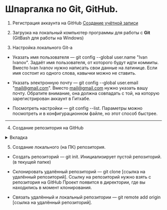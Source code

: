 # Шпаргалка по Git, GitHub.

1. Регистрация аккаунта на GitHub [Создание учётной записи](https://docs.github.com/ru/get-started/start-your-journey/creating-an-account-on-github "Переход на страницу помощи GitHub")

2. Загрузка на локальный компьютер программы для работы с **Git** (GitBash для работы на Windows)

3. Настройка локального Git-a

  - Указать имя пользователя — git config --global user.name "Ivan Ivanov". Задаёт имя пользователя,
  от которого будут идти коммиты. Вместо Ivan Ivanov нужно написать свои данные на латинице.
  Если имя состоит из одного слова, кавычки можно не ставить.

  - Указать электронную почту — git config --global user.email "mail@gmail.com".
  Вместо mail@gmail.com нужно указать вашу почту. Обратите внимание, она должна совпадать с той,
  на которую зарегистрирован аккаунт в Гитхабе.

  - Посмотреть настройки — git config --list.
  Параметры можно посмотреть и в конфигурационном файле, но этот способ быстрее.


  ---

4. Создание репозитория на GitHub

 <details>
<summary>Вкладка</summary>
<ul>
<li>
В GitHub есть разграничение прав на работу с репозиториями. Можно задавать различные политики: сделать репозиторий публичным и приватным, ограничить права кругу пользователей или кому-то одному, например, разрешить просматривать репозиторий, но не изменять в нём данные.

Для того чтобы сервис определил, кто вы и имеете ли право работать с тем или иным репозиторием, нужно представиться — пройти процесс аутентификации.

GitHub поддерживает безопасность за счёт двух сетевых протоколов, HTTPS и SSH, и вся работа с сервисом происходит через один из них.

Работать с GitHub будем через терминал по SSH. Для этого один раз сгенерируем специальные ключи и добавим один из них в наш аккаунт на GitHub.

Можно работать и через HTTPS, но нужно будет каждый раз вводить пароль и специальный token.

Пара слов про SSH и как он работает. SSH — это сетевой протокол для зашифрованного соединения между клиентом и сервером, через который можно безопасно передавать данные.

При подключении используется пара ключей — открытый (публичный, public) и закрытый (приватный, private). Пользователь создаёт пару ключей при помощи специальной команды и сохраняет закрытый ключ у себя, а открытый кладёт на сервер (в нашем случае на GitHub). А работает это всё благодаря асимметричному шифрованию.

Алгоритм следующий: отправитель (GitHub) шифрует сообщение публичным ключом и передаёт сообщение клиенту (нам), а мы его расшифровываем при помощи приватного ключа, который предусмотрительно сохранили у себя. То, что зашифровано публичным ключом, расшифровать сможет только приватный ключ.

Давайте создадим пару ключей и добавим открытый ключ на GitHub.

Чтобы создать пару ключей, в терминале нужно ввести команду, задать путь для хранения ключей и указать пароль к ключу (необязательно).

Далее будем опираться на то, что путь для ключей дефолтный и пароль на ключи не установлен.

Пароль для ключей нужен как дополнительная мера безопасности, если вдруг ваш приватный ключ попадёт не в те руки.

 $ ssh-keygen
 Generating public/private rsa key pair.
 - путь до ключей, в скобках путь по умолчанию
 Enter file in which to save the key (/Users/ifireice/.ssh/id_rsa):
 - пароль для ключей, при задании пароля в консоли не отображается ничего, даже звёздочки
 - если нажать Enter, ничего не вводя, пароль будет пустым
 Enter passphrase (empty for no passphrase):
 - повторите пароль
 Enter same passphrase again:
 - после появится сообщение такого вида
Your identification has been saved in /Users/ifireice/.ssh/id_rsa
Your public key has been saved in /Users/ifireice/.ssh/id_rsa.pub
The key fingerprint is:
SHA256:Zu+HkZPC4ZP0veRmVjuKgylVvljHBNO8mHs+ieFFPvs ifireice@ifireice-osx
The key's randomart image is:
+---[RSA 3072]----+
|           o     |
|          o o    |
|           = .   |
|        o + +    |
|       +S* X     |
|       oB.@ X .  |
|       . O.# * . |
|      . +.*.% o  |
|       .  o*.+E. |
+----[SHA256]-----+
Бинго, ключи сгенерированы: в заданной директории появятся два файла, id_rsa и id_rsa.pub.

Теперь надо добавить публичный ключ в аккаунт на GitHub:

- выведите содержимое публичного ключа в консоль
$ cat ~/.ssh/id_rsa.pub
ssh-rsa AAAAB3NzaC1yc2EAAAADAQABAAABgQDDJfHIi73sKd6cqm3RwKuY1zl46aAaE6X9Gp
/6zJiY3BiJj95oJjPdpfpPhVFWLIbmT8zFAtOLbX9N4C3b0enHUzgMacP/Kl4AbrAkhLqaua9iD
VNxxiTVxADG1M5525oc/eAvx7y0pXIb9ouWdYJSKa8/TUYFhWlCzV2quY9SA0FaMs7eY41+KWYpG.....
tA0oGxv+7WmXQmQzleLIRG13KQ+VAbL2vabdPcRoGuZavh0smOr/GtVSnLdspZ5RgONMSPWlF2I1YHMR
Q7CIKPs= ifireice@ifireice-osx
$
Скопируйте ключ от символов ssh-rsa и до конца файла и вставьте его в ваш аккаунт на GitHub.
</li>
</ui>
</details>

5. Создание локального (на ПК) репозитория.

 - Создать репозиторий — git init. Инициализирует пустой репозиторий.(в текущей папке)

 - Склонировать удалённый репозиторий — git clone [ссылка на удалённый репозиторий].
   Ссылку на репозиторий нужно взять с репозитория на GitHub
   Проект появится в  директории, где вы находились в момент клонирования.

 - Связать удалённый и локальный репозитории — 
   git remote add origin [ссылка на удалённый репозиторий].


